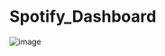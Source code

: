 # Spotify_Dashboard
![image](https://github.com/user-attachments/assets/be780127-a235-4200-ad5d-e85892f1ebf9)
